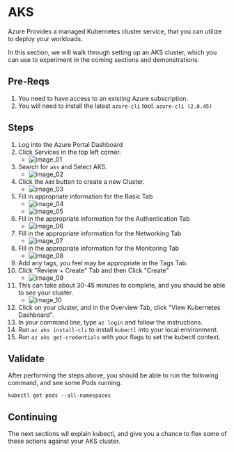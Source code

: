# AKS

Azure Provides a managed Kubernetes cluster service, that you can utilize to deploy your workloads.

In this section, we will walk through setting up an AKS cluster, which you can use to experiment in the coming sections and demonstrations.


## Pre-Reqs

1. You need to have access to an existing Azure subscription.
2. You will need to install the latest `azure-cli` tool. `azure-cli (2.0.45)`

## Steps

1. Log into the Azure Portal Dashboard
2. Click Services in the top left corner.
	- ![image_01](aks_images/image_01.png)
3. Search for `aks` and Select AKS.
	- ![image_02](aks_images/image_02.png)
4. Click the `Add` button to create a new Cluster.
	- ![image_03](aks_images/image_03.png)
5. Fill in appropriate information for the Basic Tab
	- ![image_04](aks_images/image_04.png)
	- ![image_05](aks_images/image_05.png)
6. Fill in the appropriate information for the Authentication Tab
	- ![image_06](aks_images/image_06.png)
6. Fill in the appropriate information for the Networking Tab
	- ![image_07](aks_images/image_07.png)
6. Fill in the appropriate information for the Monitoring Tab
	- ![image_08](aks_images/image_08.png)
7. Add any tags, you feel may be appropriate in the Tags Tab.
8. Click "Review + Create" Tab and then Click "Create"
	- ![image_09](aks_images/image_09.png)
9. This can take about 30-45 minutes to complete, and you should be able to see your cluster.
	- ![image_10](aks_images/image_10.png)
10. Click on your cluster, and in the Overview Tab, click "View Kubernetes Dashboard".
11. In your command line, type `az login` and follow the instructions.
12. Run `az aks install-cli` to install `kubectl` into your local environment.
13. Run `az aks get-credentials` with your flags to set the kubectl context.


## Validate

After performing the steps above, you should be able to run the following command, and see some Pods running.

`kubectl get pods --all-namespaces`

## Continuing

The next sections wll explain kubectl, and give you a chance to flex some of these actions against your AKS cluster.